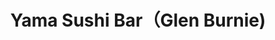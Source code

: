---
layout: place
title: "Yama Sushi Bar（Glen Burnie)"
permalink: /maryland/glen-burnie/yama-sushi-bar-glen-burnie.html
stateAbbr: MD
stateName: Maryland
cityName: Glen Burnie
seo:
  name: "Yama Sushi Bar（Glen Burnie)"
  type: Restaurant
  links: https://www.yamasushibarglenburnie.com/
description: "Looking for sushi in Glen Burnie, Maryland? Check out Yama Sushi Bar（Glen Burnie) for a delightful Japanese dining experience. Enjoy a variety of sushi and o..."
place_id: ChIJGc1somn9t4kRXSK8V1bwMQY
photos:
  - name: >-
      places/ChIJGc1somn9t4kRXSK8V1bwMQY/photos/AeeoHcIejmnK7eOfi7WhXYADULeZmFGb1aSmXnDul_-onsbuVLjeR3XhSOMwqFDE4XwX5lHCwmdKt2EXtdezB2oFKf2qv5uQHlkGuLYas2n9hX33E3xvZ4E4iqcbD7xN8LgbGbEDlDHMoQInwVa1sgbWcYC4fYfBYuux0GAOeXRhAo6InAa-xGaTTXw4NFT-PBILD1aFnHBlEdN8OMGa2UwNtoEIt1JuGjOHZeBOmpjmk2PJrnKhrP8kSM-nE8ElRwELy-81YsuDJHLqkaN7QAMPXpQztF1qkwPwz5O2Qby7wPobMGJbSvu3pFV8nMIE9oxC-TsM8B4IeV6OLuyXFvm9i0iRtK0BWav3CWaUZm563d9A_ld6ly-2JoW8dMdtmdbFkYfhRn2bcUgRC1fEY1XH2LZjtFzY05r_xoN1oGhANOw
    widthPx: 4032
    heightPx: 3024
    authorAttributions:
      - displayName: Shawn Seidel
        uri: https://maps.google.com/maps/contrib/112873658305352641727
        photoUri: >-
          https://lh3.googleusercontent.com/a-/ALV-UjVgtMG7lAcc8_GVfYi1RIuJ6o1eeVRqFIHjGi0IQdJ9rnrsu879=s100-p-k-no-mo
    flagContentUri: >-
      https://www.google.com/local/imagery/report/?cb_client=maps_api_places.places_api&image_key=!1e10!2sCIHM0ogKEICAgICWzazJcg&hl=en-US
    googleMapsUri: >-
      https://www.google.com/maps/place//data=!3m4!1e2!3m2!1sCIHM0ogKEICAgICWzazJcg!2e10!4m2!3m1!1s0x89b7fd69a26ccd19:0x631f05657bc225d
  - name: >-
      places/ChIJGc1somn9t4kRXSK8V1bwMQY/photos/AeeoHcKTAjlwSRISC7bQkjK7yqUz0BOMFPfqBryIh82o8TYNyFdWyOGxHksr9Ik7N5b0cbuLwnuSgZSwm3kmSWzkpxamjTcqrj6DsIoesGdNsMxq3tC2UcIQT9tKiYpfjShDjOD_ZDnp_Tbz71wClX3wxQGo9xVKTBefntwOdRklNfupDz3qpbpw9YI-dxOZWPgco7BSXTHGqJhT6rRhnUk8XFPzdHfJilbJdAhpT_t7zURAMo7Iza1HgH0pobh3lB6xQshfVJ_6uI7fnhGQgQrsYO2_A7YL9yqqZmycRBdzkpqNOA
    widthPx: 3024
    heightPx: 4032
    authorAttributions:
      - displayName: Yama Sushi Bar（Glen Burnie)
        uri: https://maps.google.com/maps/contrib/103116611746090235560
        photoUri: >-
          https://lh3.googleusercontent.com/a-/ALV-UjW_FbhrxWv2K8H0sVzhoIblj1u6rUg032CYCXdJimjO--8Lisg=s100-p-k-no-mo
    flagContentUri: >-
      https://www.google.com/local/imagery/report/?cb_client=maps_api_places.places_api&image_key=!1e10!2sAF1QipOicYt04ytFiDGy-utdsHNXDYZUVDQkL7G2RPxt&hl=en-US
    googleMapsUri: >-
      https://www.google.com/maps/place//data=!3m4!1e2!3m2!1sAF1QipOicYt04ytFiDGy-utdsHNXDYZUVDQkL7G2RPxt!2e10!4m2!3m1!1s0x89b7fd69a26ccd19:0x631f05657bc225d
  - name: >-
      places/ChIJGc1somn9t4kRXSK8V1bwMQY/photos/AeeoHcINDp0MvGqqlh4M3D8rU4V-oS3JlOcB3pnsYtvSrzucCiRNdquvl_GNvnT_8c4y5u-g7YpkCkZYeH_KAraDWEO2lCX6hF6hnV7XzIaobwMjF7ONY43V7DiueQE7UKa7HS56jaqLlYZFb2oyLJ0w_HmwjH7Bypqa-Ws81bCh7lgwaTdiy7Q9awJNeGDF4lWGce99q02nY_JDcb6MC6NcQQtaDutAHkctLIlU0JqcM3iurTGpGbbmnChUd9RXtUUtsQTHGfBCPMulUzkigB8732KKdU6LwrnHJmRX8Uu680TeeUmDfU7tTiPG8GYBu7_myFsiXTTKXg7VlWcuYbOfJ_JFz9NtkKZfW0h2yiZiMU3Txn6EiAcnsdfZNeFFxsAdPVCzWWqLIUlOe98pJndSgj3eDPtJ9KkHydfepl2MtmP5NA
    widthPx: 4000
    heightPx: 3000
    authorAttributions:
      - displayName: J Alexandra
        uri: https://maps.google.com/maps/contrib/116932496900579449277
        photoUri: >-
          https://lh3.googleusercontent.com/a-/ALV-UjULhr7UsikLicwUXq9XpZSACNvLMMJ4l6z-P6CF8flye1MppQ1r=s100-p-k-no-mo
    flagContentUri: >-
      https://www.google.com/local/imagery/report/?cb_client=maps_api_places.places_api&image_key=!1e10!2sCIHM0ogKEICAgIDHvZaUTw&hl=en-US
    googleMapsUri: >-
      https://www.google.com/maps/place//data=!3m4!1e2!3m2!1sCIHM0ogKEICAgIDHvZaUTw!2e10!4m2!3m1!1s0x89b7fd69a26ccd19:0x631f05657bc225d
  - name: >-
      places/ChIJGc1somn9t4kRXSK8V1bwMQY/photos/AeeoHcKWJ7wtlRO_RMwBYI3G2xfBT3f1uQVO_HWu2vZ01_WnXqv-cmAIuXIXRBFrVwhSZO2OjwlzpOYB0BnJQYmDMMaVQ79H7jPKtnWxJzsUM106EaO3nQ_ZOQUF669z33fj_hSNihiowwSLFAlzX4mb9rqAzilZl3SKihffxcWx4EYYIWosfng8cy4RxIMlOPB98TD6f7bqGi4W3-CxnUXWki3SH4ZNzUDSLgxckHKZb9aTAIfBRP6osEulkRgRmwtqG8U9kO5A4SkPYBoD2HKcp_-vHUxmo6f9FIlHbBcYzIfJs7HMKME_DJkNEQB7ZO_k5j1wnZm0MlLYJXJOQsoT9pbtEHUDP2KqhxUGH1fnoChfNnays4tCLXA_Rm6sdrxxHBOAHQmPLxl1aBXAx8RitSwVY_RVICpbASj-7G68_gjmhg
    widthPx: 3024
    heightPx: 4032
    authorAttributions:
      - displayName: Claudia Gomez
        uri: https://maps.google.com/maps/contrib/116978414180354248958
        photoUri: >-
          https://lh3.googleusercontent.com/a-/ALV-UjVRoSDVA0JN39CUH6AszsZzdqTDF3jKS5EXB2OScik08RpFX-oX=s100-p-k-no-mo
    flagContentUri: >-
      https://www.google.com/local/imagery/report/?cb_client=maps_api_places.places_api&image_key=!1e10!2sCIHM0ogKEICAgICh5tDPbw&hl=en-US
    googleMapsUri: >-
      https://www.google.com/maps/place//data=!3m4!1e2!3m2!1sCIHM0ogKEICAgICh5tDPbw!2e10!4m2!3m1!1s0x89b7fd69a26ccd19:0x631f05657bc225d
  - name: >-
      places/ChIJGc1somn9t4kRXSK8V1bwMQY/photos/AeeoHcLGxzl4Qb69ZT5FmiY1tUFJqavz11b_MCS1WyIA7uJ99_O2SZOFHD-fNZOJPEe7nvQaA6jLfbb71W5S9fAT0k52OtK4SJoSM6QDHC52O3864fyP_Gm_HEH5YGDRyfbR3NfSZ2bc78iwSpkbUxNwRic5fBCpaam1Fi57Xaw4_7abEBVhksw6qdg9HeTef2iF_Qok4lCyKWtSEujVzCW1s85x5LIDYEsJIwI5lkJvTgo_yUrv2RxPgh7HXf0N2-EM5VdL7yytjUXk2mJJeMY8NJziVrMmESX9M1tYyb2wPBAzo3MI4TdgR_5XARx04MuUF68BqVh-koCEtV3PtXSoqMrD-LHjDpwebNyeJIH5gc-oJ7gBiig5O7DZKpwng-LZVqPVCjkyc2NdEFYdh_ErfxTx0tUen7e_b1Wd_Eo8_oOEWxkH
    widthPx: 3024
    heightPx: 4032
    authorAttributions:
      - displayName: Natalie Young
        uri: https://maps.google.com/maps/contrib/110487257002680179879
        photoUri: >-
          https://lh3.googleusercontent.com/a-/ALV-UjURsq7sSgvHmbovr-pUSAzahpX27wCo0Em9CyP7nyWVUrIcx6r-=s100-p-k-no-mo
    flagContentUri: >-
      https://www.google.com/local/imagery/report/?cb_client=maps_api_places.places_api&image_key=!1e10!2sCIHM0ogKEICAgID94bK9jwE&hl=en-US
    googleMapsUri: >-
      https://www.google.com/maps/place//data=!3m4!1e2!3m2!1sCIHM0ogKEICAgID94bK9jwE!2e10!4m2!3m1!1s0x89b7fd69a26ccd19:0x631f05657bc225d
  - name: >-
      places/ChIJGc1somn9t4kRXSK8V1bwMQY/photos/AeeoHcIUY8_R-mQ3_HPVhEJVTjqRKUDP_XWkmEkc_47ku7pxlYrW58jZoxuOkIQ4tdxBtH6b5isa4XkD6tzzQ_nn_S2cRSvlfF63Fqt5Kzl5O4LIUSAHOmsclMekInx_APhAOwbXMqIp3kRF0e-3woOwdVac8tx0u-OMgbP1pPVLpd8EEB2_2P6z0pbgKOgcpSrp0cVnZR-M-SXKC3xrLdY_BXoyEW5Wdtr9DSrsuK3el6IbhUy_Et9YrWhfFE-doXxVi5gqKqmPAv-A_EHim8u3K74nh90gquv4a9GSBNbvh5DK1lkAQMRNPR6E_V7gHZTTPdVHKBFOWZbggOydHCRPQWE8QG4zzMVR658ABMkaTCfvrMVAfSS6NJv_IZjtBb4kqoproBxi7bdxlRYGdTCT6JnSxWsezj2xqz95kXfG4WKsvg
    widthPx: 4032
    heightPx: 3024
    authorAttributions:
      - displayName: Erik Rivas
        uri: https://maps.google.com/maps/contrib/103929214560961493673
        photoUri: >-
          https://lh3.googleusercontent.com/a-/ALV-UjWkZNSkGbeNKBkSrUpW_CIBlgbHgug9lnr_OIuQsCxW9L37ZKbP=s100-p-k-no-mo
    flagContentUri: >-
      https://www.google.com/local/imagery/report/?cb_client=maps_api_places.places_api&image_key=!1e10!2sCIHM0ogKEICAgIDzgd6IdQ&hl=en-US
    googleMapsUri: >-
      https://www.google.com/maps/place//data=!3m4!1e2!3m2!1sCIHM0ogKEICAgIDzgd6IdQ!2e10!4m2!3m1!1s0x89b7fd69a26ccd19:0x631f05657bc225d
  - name: >-
      places/ChIJGc1somn9t4kRXSK8V1bwMQY/photos/AeeoHcI0u9yjmLYHqoxocaA8F7wx-OSRUGUy-UqkRKObW0ChoN_9QE-CLWSEBg4MRNvYnOfECU1QcAKLXerW8x7_3v8LTMDlydNMmd-7ykZTy5qBCXtVyQ64k33tuFybg8lVAdejYYSUg5DuVP7fnUcGfnS8m8KjM1m-jun39nwlxUg_h_0wd263jhmCsOFhOIpwDVnhB_M84ZIIJNv0eLeaSnnBFts4ArkAPUiDyRBmEyj2hm-lvlPs5i8QBsT4o5j6l2fKc_-i3DyvQDBgdogzwLeV02bL6HLnZjD5iw9B3HM0b9lYSFBprAza2jOHNN6Bh2wBpRts-llbBbJEjvJ3LiQ_UuHcY9cLqEou3RF8JSflQSWDwzEM1LG2yJmHVZ0o6Q-sVwZ9UfoFaYB7Nz2iue9Gzkz1CwCUcGj6phvmYWBXnaaz
    widthPx: 3600
    heightPx: 4800
    authorAttributions:
      - displayName: Jim Bryant
        uri: https://maps.google.com/maps/contrib/113791264647920028104
        photoUri: >-
          https://lh3.googleusercontent.com/a-/ALV-UjVkFkybXDkebg02TGQgSs1pCJlagNcy6ycqr0eLaSftm2oxrMw=s100-p-k-no-mo
    flagContentUri: >-
      https://www.google.com/local/imagery/report/?cb_client=maps_api_places.places_api&image_key=!1e10!2sCIHM0ogKEICAgICB5KW6yAE&hl=en-US
    googleMapsUri: >-
      https://www.google.com/maps/place//data=!3m4!1e2!3m2!1sCIHM0ogKEICAgICB5KW6yAE!2e10!4m2!3m1!1s0x89b7fd69a26ccd19:0x631f05657bc225d
  - name: >-
      places/ChIJGc1somn9t4kRXSK8V1bwMQY/photos/AeeoHcJ9iwPMsYknQLwomQNsZyUd9IYEZlJyMqT7AnWeb_pMBrSa7y9a9RPrJjDHDafFweOuV3XRTBiWhv8gK5EUbrT1Ptm7at-ioNRwGZ6kVuU7JCgK1aJvbc84ozMCc9Dl4QvtP4iBTH2K7rN4kJl_0_tz0pzynEtQfG6PRWSivQ4Rb_Eh0NZUkPqBUyrO1_CSdKx02djVBKtJPIBS643STwM86k_jfq_q4wdygzCCKBpSKHqUmPadgm-7T7lPSdddsl4M_qVZI6BIHzONDJzm0rC7lSSvscJRiOOeb9aZaMu9tBDTzA-Tdm3S_8xGfFnSjil164ciEBVuYh6-mbUV2jEHWfb3iqX_YYZH_4_q4ugmnGZTKr1Oty6bWKeJHGZDBpikTrwQMYxzdT9BAFIgQQS-MBfItXJzkcy3hpcRh-SZVA
    widthPx: 4080
    heightPx: 3072
    authorAttributions:
      - displayName: Sade Johns
        uri: https://maps.google.com/maps/contrib/118131539793297222143
        photoUri: >-
          https://lh3.googleusercontent.com/a-/ALV-UjUgxfoICeqnMRDLF0rdbu--yT6zvsmrXUQsgEcBgnrNyZd5uXZC=s100-p-k-no-mo
    flagContentUri: >-
      https://www.google.com/local/imagery/report/?cb_client=maps_api_places.places_api&image_key=!1e10!2sCIHM0ogKEICAgICpzfPbHA&hl=en-US
    googleMapsUri: >-
      https://www.google.com/maps/place//data=!3m4!1e2!3m2!1sCIHM0ogKEICAgICpzfPbHA!2e10!4m2!3m1!1s0x89b7fd69a26ccd19:0x631f05657bc225d
  - name: >-
      places/ChIJGc1somn9t4kRXSK8V1bwMQY/photos/AeeoHcIBXviGXRv6_ULLSZ2UKEZenTfwzWyBa_HzdrWJVAFP6QHhFN0J6-f71H68GoIzhW1lmYsK-zqV32lN6iQppldI4SxAOX-pNuuACblr8oQ_hLUSVvg75L78AQNVzWP2GVjVknXLqjHEmNXSRQzlsmS4j6oXs73qGOrn6M7GdJqIHfjAIpO1BMkH-o_cv7UoMvgCf1rKvzvWFSw5PCs_uWJhq9iND6LgaLOA6Jmf_luHJx30qvkWagdaHYHFiLldrWxzMcIodALimiYT_Ze-ZODtGs4FOZWmiKUaV-FdP6Kfm6vvmSRCsLIE7w-o2Xmbtc1AI4kVhKUT_-vaU68jnGDGXQF_ComjYOUnwmUBq6v8B3NQJdA6N9Kuxp0-nbX4WUwyUJydFWPi5WewXkNB6m0QzvzZheAz0g5-8zwqpCmw3_fq
    widthPx: 4032
    heightPx: 3024
    authorAttributions:
      - displayName: Love Hudson
        uri: https://maps.google.com/maps/contrib/100446547245888657998
        photoUri: >-
          https://lh3.googleusercontent.com/a/ACg8ocJcInG3kmyAxPx5luJHsVAeaPqvV6chU0hfQAMMgc2ELpbrzg=s100-p-k-no-mo
    flagContentUri: >-
      https://www.google.com/local/imagery/report/?cb_client=maps_api_places.places_api&image_key=!1e10!2sCIHM0ogKEICAgID50pz5qwE&hl=en-US
    googleMapsUri: >-
      https://www.google.com/maps/place//data=!3m4!1e2!3m2!1sCIHM0ogKEICAgID50pz5qwE!2e10!4m2!3m1!1s0x89b7fd69a26ccd19:0x631f05657bc225d
  - name: >-
      places/ChIJGc1somn9t4kRXSK8V1bwMQY/photos/AeeoHcIFuZEUyMs0J_wCgjLRitFjZebSilWEbXRBXHY4H8QJ4U2_95Hbx-doI47XGbnoZyd-laU69du2CbbcDervU9lRWnLqcgMnU6PXWQ911ts_FWdTN6hd_q77asd9wMQ319p36X47rOkCNvhlgz6BO02lpXrow_8-AG672xTwORo2psZBE8lFmFT6pvGwZ8STWI5quuR7deAiI-N4JVkT2hxYnYTpGOTQQcTNR6ckSuaBBLZeVfqwqH7tsCirKZgHURks7AkqE_FQ5EMoyuETwzhq4gvXpGYHRkX0TKtDVlztP8v9cLtusoLONUPjndwrxoo3qWkMypRV7ngYtAn-bz8lf0KTZHJZ4wd_2xQNH1oiP8_lp-EoX0eoIJqY3ijUkxE6lwDYn8L1tvRgsOyvsxrNwZRfjdbWrkV0NmcXA-74du_J
    widthPx: 4032
    heightPx: 3024
    authorAttributions:
      - displayName: Melissa Norton
        uri: https://maps.google.com/maps/contrib/104263753999582158087
        photoUri: >-
          https://lh3.googleusercontent.com/a/ACg8ocIVLvB-EL23ExJLRTfb-4nJDi0PHXy9gj_86YiPYZOUJYstZr4L=s100-p-k-no-mo
    flagContentUri: >-
      https://www.google.com/local/imagery/report/?cb_client=maps_api_places.places_api&image_key=!1e10!2sCIHM0ogKEICAgID4_pv71AE&hl=en-US
    googleMapsUri: >-
      https://www.google.com/maps/place//data=!3m4!1e2!3m2!1sCIHM0ogKEICAgID4_pv71AE!2e10!4m2!3m1!1s0x89b7fd69a26ccd19:0x631f05657bc225d
address: 6714 Ritchie Hwy, Glen Burnie, MD 21061, USA
street: 6714 Ritchie Hwy
city: Glen Burnie
state: MD
zip: '21061'
country: USA
neighborhood: null
latitude: '39.192429'
longitude: '-76.615738'
accessibility_options:
  wheelchairAccessibleParking: true
  wheelchairAccessibleEntrance: true
  wheelchairAccessibleRestroom: true
  wheelchairAccessibleSeating: true
business_status: OPERATIONAL
name: Yama Sushi Bar（Glen Burnie)
google_maps_links:
  directionsUri: >-
    https://www.google.com/maps/dir//''/data=!4m7!4m6!1m1!4e2!1m2!1m1!1s0x89b7fd69a26ccd19:0x631f05657bc225d!3e0
  placeUri: https://maps.google.com/?cid=446402091716190813
  writeAReviewUri: >-
    https://www.google.com/maps/place//data=!4m3!3m2!1s0x89b7fd69a26ccd19:0x631f05657bc225d!12e1
  reviewsUri: >-
    https://www.google.com/maps/place//data=!4m4!3m3!1s0x89b7fd69a26ccd19:0x631f05657bc225d!9m1!1b1
  photosUri: >-
    https://www.google.com/maps/place//data=!4m3!3m2!1s0x89b7fd69a26ccd19:0x631f05657bc225d!10e5
primary_type: Sushi Restaurant
opening_hours:
  regular: null
  current: null
secondary_opening_hours:
  regular:
    weekdayDescriptions: null
    type: null
  current:
    weekdayDescriptions: null
    type: null
phone: (410) 760-5938
price_level: PRICE_LEVEL_MODERATE
price_range: $20 &ndash; $30
rating: '4.6'
rating_count: 897
website: https://www.yamasushibarglenburnie.com/
reviews: null
parking_options: null
payment_options: null
allow_dogs: null
curbside_pickup: null
delivery: null
dine_in: null
good_for_children: null
good_for_groups: null
good_for_sports: null
live_music: null
menu_for_children: null
outdoor_seating: null
reservable: null
restroom: null
serves_beer: null
serves_breakfast: null
serves_brunch: null
serves_cocktails: null
serves_coffee: null
serves_dinner: null
serves_dessert: null
serves_lunch: null
serves_vegetarian_food: null
serves_wine: null
takeout: null
summary: null

---